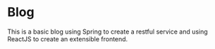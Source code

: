 # Blog
This is a basic blog using Spring to create a restful service and using ReactJS to create an extensible frontend.

